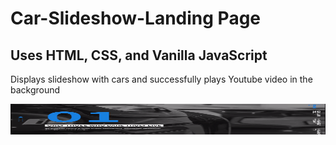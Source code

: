 # Car-Slideshow-Landing Page

## Uses HTML, CSS, and Vanilla JavaScript

Displays slideshow with cars and successfully plays Youtube video in the background

<img src='/css/cars.gif' width=1108px height=49px title='Register' alt='Register' />
